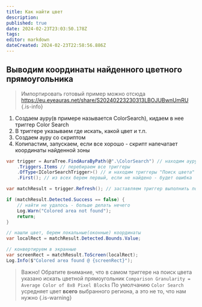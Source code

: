 ```yaml
---
title: Как найти цвет
description: 
published: true
date: 2024-02-23T23:03:50.178Z
tags: 
editor: markdown
dateCreated: 2024-02-23T22:58:56.886Z
---
```


## Выводим координаты найденного цветного прямоугольника
> Импортировать готовый пример можно отсюда https://eu.eyeauras.net/share/S20240223230313LBOJUBwnUmRU
{.is-info}

1. Создаем ауру(в примере называется ColorSearch), кидаем в нее триггер Color Search
2. В триггере указываем где искать, какой цвет и т.п. 
3. Создаем ауру со скриптом
4. Копипастим, запускаем, если все хорошо - скрипт напечатает координаты найденной зоны

```csharp
var trigger = AuraTree.FindAuraByPath(@".\ColorSearch") // находим ауру по имени
    .Triggers.Items // перебираем все триггеры
    .OfType<IColorSearchTrigger>() // и находим триггеры "Поиск цвета"
    .First(); // из всех берем первый, если не найдено - будет ошибка

var matchResult = trigger.Refresh(); // заставляем триггер выполнить поиск

if (matchResult.Detected.Success == false) {
    // найти не удалось - больше делать нечего
    Log.Warn("Colored area not found");
    return;
}

// нашли цвет, берем локальные(оконные) координаты
var localRect = matchResult.Detected.Bounds.Value;

// конвертируем в экранные
var screenRect = matchResult.ToScreen(localRect);
Log.Info($"Colored area found @ {screenRect}");
```
> Важно! Обратите внимание, что в самом триггере на поиск цвета указано искать цветной прямоугольник `Comparison Granularity = Average Color of 8x8 Pixel Blocks`
> По умолчанию `Color Search` усредняет цвет **всего** выбранного региона, а это не то, что нам нужно
{.is-warning}
